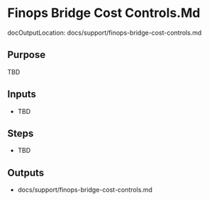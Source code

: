 # Finops Bridge Cost Controls.Md

docOutputLocation: docs/support/finops-bridge-cost-controls.md

## Purpose

TBD

## Inputs

- TBD

## Steps

- TBD

## Outputs

- docs/support/finops-bridge-cost-controls.md
